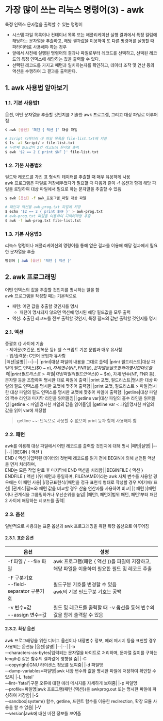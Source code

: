 # 가장 많이 쓰는 리눅스 명령어(3) - awk
특정 인덱스 문자열을 출력할 수 있는 명령어
- 시스템 파일 목록이나 컨테이너 목록 또는 애플리케이션 실행 결과에서 특정 컬럼에 해당하는 문자열을 추출하고, 해당 결과값을 이용하여 또 다른 명령어를 실행할 때 파라미터로 사용해야 하는 경우
- 앞에서 사전에 실행된 명령어의 결과나 파일로부터 레코드를 선택하고, 선택된 레코드의 특정 인덱스에 해당하는 값을 출력할 수 있다.
- 선택된 레코드를 가지고 패턴과 일치하는지를 확인하고, 데이터 조작 및 연산 등의 액션을 수행하여 그 결과를 출력한다.
## 1. awk 사용법 알아보기
### 1.1. 기본 사용법1
옵션, 어떤 문자열을 추출할 것인지를 기술한 awk 프로그램, 그리고 대상 파일로 이루어짐
```bash
$ awk [옵션] '패턴 { 액션 }' 대상 파일
```
```bash
# Script 디렉터리 내 파일 목록을 file-list.txt에 저장
$ ls -al Script/ > file-list.txt
# 두번째 필드값이 2인 레코드의 문자열 출력
$ awk '$2 == 2 { print $NF }' file-list.txt
```
### 1.2. 기본 사용법2
필드와 레코드를 가진 표 형식의 데이터를 추출할 때 매우 유용하게 사용<br/>
awk 프로그램은 파일로 저장해두었다가 필요할 때 다음과 같이 -f 옵션과 함께 해당 파일을 로딩하여 대상 파일에서 필요로 하는 문자열을 추출할 수 있음
```bash
$ awk [옵션] -f awk_프로그램_파일 대상 파일
```
```bash
# 패턴과 액션을 awk-prog.txt 파일에 저장
$ echo '$2 == 2 { print $NF }' > awk-prog.txt
# awk-prog.txt 파일을 이용하여 디렉터리명 추출
$ awk -f awk-prog.txt file-list.txt
```
### 1.3. 기본 사용법3
리눅스 명령어나 애플리케이션의 명령어를 통해 얻은 결과를 이용해 해당 결과에서 필요한 문자열을 추출
```bash
명령어 | awk [옵션] '패턴 { 액션 }'
```
## 2. awk 프로그래밍
어떤 인덱스의 값을 추출할 것인지를 명시하는 일을 함<br/>
awk 프로그램을 작성할 때는 기본적으로
- 패턴: 어떤 값을 추출할 것인지를 명시
  - 패턴이 명시되지 않으면 액션에 명시된 해당 필드값을 모두 출력
- 액션: 추출된 레코드를 전부 출력할 것인지, 특정 필드의 값만 출력할 것인지를 명시

### 2.1. 액션
중괄호 {} 사이에 기술<br/>
&nbsp;- 제어문(조건문, 반복문 등): 쉘 스크립트 기본 문법과 매우 유사함<br/>
&nbsp;- 입/출력문: C언어 문법과 유사함<br/>
|액션|설명|
|--|--|
|print|대상 파일의 내용을 그대로 출력|
|print 필드리스트|대상 파일의 필드 인덱스($0 ~ $n), 자체 변수(NF, FNR 등), 문자열 등을 조합하여 명시한 대로 출력|
|print 필드리스트 > 파일|대상 파일의 필드 인덱스($0 ~ $n), 자체 변수(NF, FNR 등), 문자열 등을 조합하여 명시한 대로 파일에 출력|
|print 포맷, 필드리스트|명시한 대상 파일의 필드 인덱스를 명시한 포맷에 맞추어 출력함|
|print 포맷, 필드리스트 > 파일|명시한 대상 파일의 필드 인덱스를 명시한 포맷에 맞추어 파일에 출력함|
|getline|대상 파일의 짝수 라인과 마지막 라인을 읽어들임|
|getline var|대상 파일의 홀수 라인을 읽어들임
|getline < 파일|명시한 파일의 값을 읽어들임|
|getline var < 파일|명시한 파일의 값을 읽어 var에 저장함
> getline ~~: 단독으로 사용할 수 없으며 print 등과 함께 사용해야 함
### 2.2. 패턴
awk를 이용해 대상 파일에서 어떤 레코드를 출력할 것인지에 대해 명시
|패턴|설명|
|--|--|
|BEGIN { 액션 }<br/>END { 액션 }|입력된 데이터의 첫번째 레코드를 읽기 전에 BEGIN에 의해 선언된 액션을 먼저 처리하며,<br/>END는 모든 작업 완료 후 마지막에 END 액션을 처리함|
|BEGINFILE { 액션 }<br/>ENDFILE { 액션 }|위 패턴과 동일하며, FILENAME이라는 awk 자체 변수를 사용할 경우에는 이 패턴 사용|
|/정규표현식/|패턴을 정규 표현식 형태로 작성할 경우 /여기에/ 표현|
|관계식|필드와 패턴 값을 비교할 경우 산술 연산자를 사용하여 비교|
|( 패턴 )|패턴이나 관계식을 그룹핑하거나 우선순위를 높임|
|패턴1, 패턴2|범위 패턴, 패턴1부터 패턴2 사이에 해당하는 레코드를 출력|

### 2.3. 옵션
일반적으로 사용되는 표준 옵션과 awk 프로그래밍을 위한 확장 옵션으로 이루어짐
#### 2.3.1. 표준 옵션
|옵션|설명|
|--|--|
|-f 파일 / --file 파일|awk 프로그램(패턴 { 액션 })을 파일에 저장하고, 해당 파일을 이용하여 필요한 필드 및 레코드 추출|
|-F 구분기호<br/>--field-separator 구분기호|필드구분 기호를 변경할 수 있음<br/>awk의 기본 필드구분 기호는 공백|
|-v 변수=값<br/>--assign 변수=값|필드 및 레코드를 출력할 때 -v 옵션을 통해 변수의 값을 함께 출력할 수 있음|
#### 2.3.2. 확장 옵션
awk 프로그래밍을 위한 디버그 옵션이나 내장변수 정보, 에러 메시지 등을 표현할 경우 사용되는 옵션들
|옵션|설명|
|--|--|
|-b<br/>--characters-as-bytes|입력되는 문자열을 바이트로 처리하며, 문자열 길이를 구하는 length() 같은 함수의 결과값에 영향을 줌|
|-C<br/>--copyright|GNU 라이센스 정보를 보여줌|
|-d 파일명<br/>--dump-variables=파일명|awk 내장 변수와 값을 명시한 파일에 저장하여 확인할 수 있음|
|-L 'fatal'<br/>--lint='fatal'|구문 오류에 대한 에러 메시지를 자세하게 보여줌|
|-p 파일명<br/>--profile=파일명|awk 프로그램(패턴 {액션})을 awkprog.out 또는 명시한 파일에 파싱하여 저장함|
|-S<br/>--sandbox|system() 함수, getline, 프린트 함수를 이용한 redirection, 확장 모듈 사용을 할 수 없음|
|-V<br/>--version|awk에 대한 버전 정보를 보여줌